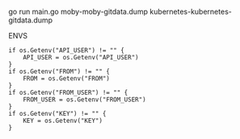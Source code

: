 go run main.go moby-moby-gitdata.dump kubernetes-kubernetes-gitdata.dump

ENVS

	if os.Getenv("API_USER") != "" {
		API_USER = os.Getenv("API_USER")
	}
	if os.Getenv("FROM") != "" {
		FROM = os.Getenv("FROM")
	}
	if os.Getenv("FROM_USER") != "" {
		FROM_USER = os.Getenv("FROM_USER")
	}
	if os.Getenv("KEY") != "" {
		KEY = os.Getenv("KEY")
	}
